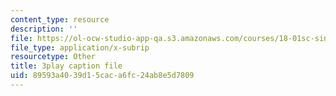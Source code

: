 ```yaml
---
content_type: resource
description: ''
file: https://ol-ocw-studio-app-qa.s3.amazonaws.com/courses/18-01sc-single-variable-calculus-fall-2010/89593a4039d15caca6fc24ab8e5d7809_jBkXbAgMj6s.vtt
file_type: application/x-subrip
resourcetype: Other
title: 3play caption file
uid: 89593a40-39d1-5cac-a6fc-24ab8e5d7809
---
```

